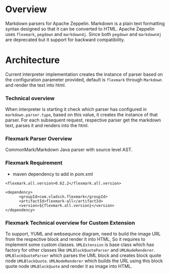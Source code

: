 # Overview
Markdown parsers for Apache Zeppelin. Markdown is a plain text formatting syntax designed so that it can be converted to HTML. Apache Zeppelin uses `flexmark`, `pegdown` and `markdown4j`.
Since both `pegdown` and `markdown4j` are deprecated but it support for backward compatibility.

# Architecture
Current interpreter implementation creates the instance of parser based on the configuration parameter provided, default is `flexmark` through `Markdown` and render the text into html.

### Technical overview
When interpreter is starting it check which parser has configured in  `markdown.parser.type`, based on this value, it creates the instance of that parser. For each subsequent request,
respective parser get the markdown text, parses it and renders into the html.

### Flexmark Parser Overview

CommonMark/Markdown Java parser with source level AST.

### Flexmark Requirement

 * maven dependency to add in pom.xml
 
 ```
<flexmark.all.version>0.62.2</flexmark.all.version>

 <dependency>
       <groupId>com.vladsch.flexmark</groupId>
       <artifactId>flexmark-all</artifactId>
       <version>${flexmark.all.version}</version>
 </dependency>
 ```

### Flexmark Technical overview for Custom Extension
To support, YUML and websequnce diagram, need to build the image URL from the respective block and render it into HTML, So it requires 
to implement some custom classes. `UMLExtension` is base class which has factory for other classes like `UMLBlockQuoteParser` and `UMLNodeRenderer`. 
`UMLBlockQuoteParser` which parses the UML block and creates block quote node `UMLBlockQuote`. 
`UMLNodeRenderer` which builds the URL using this block quote node `UMLBlockQuote` and render it as image into HTML. 
